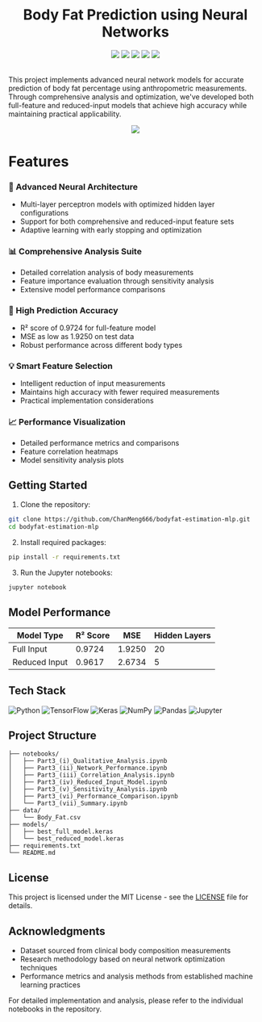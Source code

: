 <div align="center">
 <h1>Body Fat Prediction using Neural Networks</h1>
 <img src="https://img.shields.io/badge/TensorFlow-2.0+-FF6F00?style=flat&logo=tensorflow&logoColor=white"/>
 <img src="https://img.shields.io/badge/Python-3.7+-3776AB?style=flat&logo=python&logoColor=white"/>
 <img src="https://img.shields.io/badge/Keras-2.0+-D00000?style=flat&logo=keras&logoColor=white"/>
 <img src="https://img.shields.io/badge/Jupyter-Notebook-F37626?style=flat&logo=jupyter&logoColor=white"/>
 <img src="https://img.shields.io/badge/License-MIT-green?style=flat"/>
</div>
<br/>

This project implements advanced neural network models for accurate prediction of body fat percentage using anthropometric measurements. Through comprehensive analysis and optimization, we've developed both full-feature and reduced-input models that achieve high accuracy while maintaining practical applicability.

<div align="center">
  <a href="https://huggingface.co/ChanMeng666/bodyfat-estimation-mlp" target="_blank">
    <img src="https://img.shields.io/badge/Model-gray?style=for-the-badge&logo=huggingface"/>
  </a>
</div>

# Features

### 🧠 Advanced Neural Architecture
- Multi-layer perceptron models with optimized hidden layer configurations
- Support for both comprehensive and reduced-input feature sets
- Adaptive learning with early stopping and optimization

### 📊 Comprehensive Analysis Suite
- Detailed correlation analysis of body measurements
- Feature importance evaluation through sensitivity analysis
- Extensive model performance comparisons

### 🎯 High Prediction Accuracy
- R² score of 0.9724 for full-feature model
- MSE as low as 1.9250 on test data
- Robust performance across different body types

### 💡 Smart Feature Selection
- Intelligent reduction of input measurements
- Maintains high accuracy with fewer required measurements
- Practical implementation considerations

### 📈 Performance Visualization
- Detailed performance metrics and comparisons
- Feature correlation heatmaps
- Model sensitivity analysis plots

## Getting Started

1. Clone the repository:
```bash
git clone https://github.com/ChanMeng666/bodyfat-estimation-mlp.git
cd bodyfat-estimation-mlp
```

2. Install required packages:
```bash
pip install -r requirements.txt
```

3. Run the Jupyter notebooks:
```bash
jupyter notebook
```

## Model Performance

| Model Type    | R² Score | MSE    | Hidden Layers |
| ------------- | -------- | ------ | ------------- |
| Full Input    | 0.9724   | 1.9250 | 20            |
| Reduced Input | 0.9617   | 2.6734 | 5             |

## Tech Stack
![Python](https://img.shields.io/badge/python-%2314354C.svg?style=for-the-badge&logo=python&logoColor=white)
![TensorFlow](https://img.shields.io/badge/TensorFlow-%23FF6F00.svg?style=for-the-badge&logo=TensorFlow&logoColor=white)
![Keras](https://img.shields.io/badge/Keras-%23D00000.svg?style=for-the-badge&logo=Keras&logoColor=white)
![NumPy](https://img.shields.io/badge/numpy-%23013243.svg?style=for-the-badge&logo=numpy&logoColor=white)
![Pandas](https://img.shields.io/badge/pandas-%23150458.svg?style=for-the-badge&logo=pandas&logoColor=white)
![Jupyter](https://img.shields.io/badge/Jupyter-%23F37626.svg?style=for-the-badge&logo=Jupyter&logoColor=white)

## Project Structure
```
├── notebooks/
│   ├── Part3_(i)_Qualitative_Analysis.ipynb
│   ├── Part3_(ii)_Network_Performance.ipynb
│   ├── Part3_(iii)_Correlation_Analysis.ipynb
│   ├── Part3_(iv)_Reduced_Input_Model.ipynb
│   ├── Part3_(v)_Sensitivity_Analysis.ipynb
│   ├── Part3_(vi)_Performance_Comparison.ipynb
│   └── Part3_(vii)_Summary.ipynb
├── data/
│   └── Body_Fat.csv
├── models/
│   ├── best_full_model.keras
│   └── best_reduced_model.keras
├── requirements.txt
└── README.md
```

## License
This project is licensed under the MIT License - see the [LICENSE](LICENSE) file for details.

## Acknowledgments
- Dataset sourced from clinical body composition measurements
- Research methodology based on neural network optimization techniques
- Performance metrics and analysis methods from established machine learning practices

For detailed implementation and analysis, please refer to the individual notebooks in the repository.
